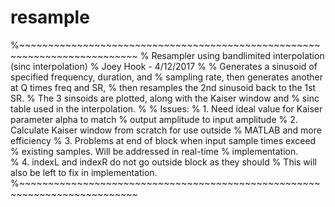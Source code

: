 # resample
%~~~~~~~~~~~~~~~~~~~~~~~~~~~~~~~~~~~~~~~~~~~~~~~~~~~~~~~~~~~~~~~~~~~~~~~~~~
% Resampler using bandlimited interpolation (sinc interpolation)
% Joey Hook - 4/12/2017
%
%   Generates a sinusoid of specified frequency, duration, and
%   sampling rate, then generates another at Q times freq and SR,
%   then resamples the 2nd sinusoid back to the 1st SR.
%   The 3 sinsoids are plotted, along with the Kaiser window and 
%   sinc table used in the interpolation.
%
%   Issues:
%      1. Need ideal value for Kaiser parameter alpha to match
%       output amplitude to input amplitude
%      2. Calculate Kaiser window from scratch for use outside
%       MATLAB and more efficiency
%      3. Problems at end of block when input sample times exceed
%       existing samples. Will be addressed in real-time
%       implementation.   
%      4. indexL and indexR do not go outside block as they should
%       This will also be left to fix in implementation.
%~~~~~~~~~~~~~~~~~~~~~~~~~~~~~~~~~~~~~~~~~~~~~~~~~~~~~~~~~~~~~~~~~~~~~~~~~~
